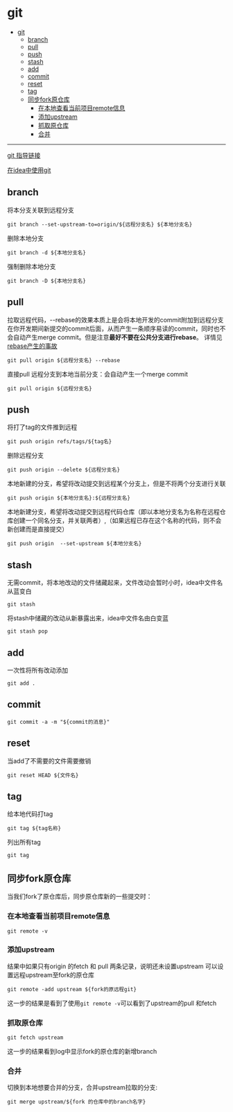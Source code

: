 # git

- [git](#git)
  - [branch](#branch)
  - [pull](#pull)
  - [push](#push)
  - [stash](#stash)
  - [add](#add)
  - [commit](#commit)
  - [reset](#reset)
  - [tag](#tag)
  - [同步fork原仓库](#同步fork原仓库)
    - [在本地查看当前项目remote信息](#在本地查看当前项目remote信息)
    - [添加upstream](#添加upstream)
    - [抓取原仓库](#抓取原仓库)
    - [合并](#合并)

---

[git 指导链接](https://git-scm.com/book/zh/v2)

[在idea中使用git](../idea_/git%20in%20idea.md)

## branch

将本分支关联到远程分支

```shell
git branch --set-upstream-to=origin/${远程分支名} ${本地分支名}
```

删除本地分支

```shell
git branch -d ${本地分支名}
```

强制删除本地分支
```shell
git branch -D ${本地分支名}
```

## pull

拉取远程代码，--rebase的效果本质上是会将本地开发的commit附加到远程分支在你开发期间新提交的commit后面，从而产生一条顺序易读的commit，同时也不会自动产生merge commit。但是注意**最好不要在公共分支进行rebase**。 详情见
[rebase产生的事故](https://juejin.cn/post/6891822489194889230)

```shell
git pull origin ${远程分支名} --rebase
```

直接pull 远程分支到本地当前分支：会自动产生一个merge commit

```shell
git pull origin ${远程分支名}
```

## push

将打了tag的文件推到远程

```shell
git push origin refs/tags/${tag名}
```

删除远程分支

```shell
git push origin --delete ${远程分支名}
```

本地新建的分支，希望将改动提交到远程某个分支上，但是不将两个分支进行关联

```shell
git push origin ${本地分支名}:${远程分支名}
```

本地新建分支，希望将改动提交到远程代码仓库（即以本地分支名为名称在远程仓库创建一个同名分支，并关联两者）,（如果远程已存在这个名称的代码，则不会新创建而是直接提交）

```shell
git push origin  --set-upstream ${本地分支名}
```

## stash

无需commit，将本地改动的文件储藏起来，文件改动会暂时小时，idea中文件名从蓝变白

```shell
git stash
```

将stash中储藏的改动从新暴露出来，idea中文件名由白变蓝

```shell
git stash pop
```

## add

一次性将所有改动添加

```shell
git add .
```

## commit

```shell
git commit -a -m "${commit的消息}"
```

## reset

当add了不需要的文件需要撤销

```shell
git reset HEAD ${文件名}
```

## tag

给本地代码打tag

```shell
git tag ${tag名称}
```

列出所有tag

```shell
git tag
```

## 同步fork原仓库

当我们fork了原仓库后，同步原仓库新的一些提交时：

### 在本地查看当前项目remote信息

```shell
git remote -v
```

### 添加upstream

结果中如果只有origin 的fetch 和 pull 两条记录，说明还未设置upstream
可以设置远程upstream至fork的原仓库

```shell
git remote -add upstream ${fork的原远程git}
```

这一步的结果是看到了使用`git remote -v`可以看到了upstream的pull 和fetch

### 抓取原仓库

```shell
git fetch upstream
```

这一步的结果看到log中显示fork的原仓库的新增branch

### 合并

切换到本地想要合并的分支，合并upstream拉取的分支:

```shell
git merge upstream/${fork 的仓库中的branch名字}
```
